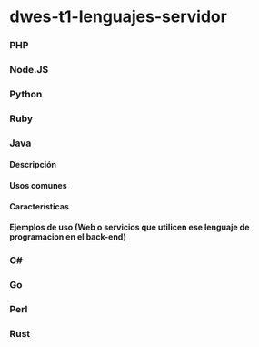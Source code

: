 # dwes-t1-lenguajes-servidor

### PHP

### Node.JS

### Python

### Ruby

### Java

#### Descripción

#### Usos comunes

#### Características

#### Ejemplos de uso (Web o servicios que utilicen ese lenguaje de programacion en el back-end)

### C#

### Go

### Perl

### Rust
